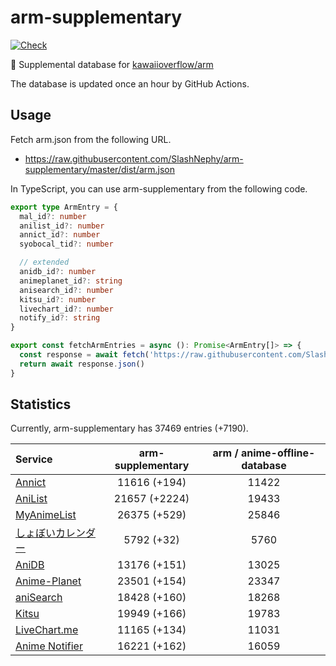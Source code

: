 # arm-supplementary

[![Check](https://github.com/SlashNephy/arm-supplementary/actions/workflows/check-node.yml/badge.svg)](https://github.com/SlashNephy/arm-supplementary/actions/workflows/check-node.yml)

💊 Supplemental database for [kawaiioverflow/arm](https://github.com/kawaiioverflow/arm)

The database is updated once an hour by GitHub Actions.

## Usage

Fetch arm.json from the following URL.

- https://raw.githubusercontent.com/SlashNephy/arm-supplementary/master/dist/arm.json

In TypeScript, you can use arm-supplementary from the following code.

```TypeScript
export type ArmEntry = {
  mal_id?: number
  anilist_id?: number
  annict_id?: number
  syobocal_tid?: number

  // extended
  anidb_id?: number
  animeplanet_id?: string
  anisearch_id?: number
  kitsu_id?: number
  livechart_id?: number
  notify_id?: string
}

export const fetchArmEntries = async (): Promise<ArmEntry[]> => {
  const response = await fetch('https://raw.githubusercontent.com/SlashNephy/arm-supplementary/master/dist/arm.json')
  return await response.json()
}
```

## Statistics

Currently, arm-supplementary has 37469 entries (+7190).

| Service                                     | arm-supplementary | arm / anime-offline-database |
| :------------------------------------------ | :---------------: | :--------------------------: |
| [Annict](https://annict.com)                |   11616 (+194)    |            11422             |
| [AniList](https://anilist.co)               |   21657 (+2224)   |            19433             |
| [MyAnimeList](https://myanimelist.net)      |   26375 (+529)    |            25846             |
| [しょぼいカレンダー](https://cal.syoboi.jp) |    5792 (+32)     |             5760             |
| [AniDB](https://anidb.net)                  |   13176 (+151)    |            13025             |
| [Anime-Planet](https://anime-planet.com)    |   23501 (+154)    |            23347             |
| [aniSearch](https://anisearch.com)          |   18428 (+160)    |            18268             |
| [Kitsu](https://kitsu.io)                   |   19949 (+166)    |            19783             |
| [LiveChart.me](https://livechart.me)        |   11165 (+134)    |            11031             |
| [Anime Notifier](https://notify.moe)        |   16221 (+162)    |            16059             |
